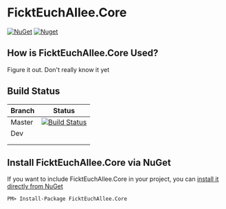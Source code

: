 # FicktEuchAllee.Core

[![NuGet](https://img.shields.io/nuget/v/FicktEuchAllee.Core.svg?style=flat-square)](https://www.nuget.org/packages/FicktEuchAllee.Core)
[![Nuget](https://img.shields.io/nuget/dt/FicktEuchAllee.Core)](https://www.nuget.org/packages/FicktEuchAllee.Core)

## How is FicktEuchAllee.Core Used?

Figure it out. Don't really know it yet

## Build Status

| Branch  | Status                                                                                                                                                                                                                        |
| ------ | ----------------------------------------------------------------------------------------------------------------------------------------------------------------------------------------------------------------------------- |
| Master | [![Build Status](https://dev.azure.com/gwittr/FicktEuchAllee.Core/_apis/build/status%2FRELEASE-Pipeline?branchName=master)](https://dev.azure.com/gwittr/FicktEuchAllee.Core/_build/latest?definitionId=15&branchName=master) |
| Dev    |                                                                                                                                                                                                                               |
|        |                                                                                                                                                                                                                               |
|        |

## Install FicktEuchAllee.Core via NuGet

If you want to include FicktEuchAllee.Core in your project, you can [install it directly from NuGet](https://www.nuget.org/packages/FicktEuchAllee.Core/)

```
PM> Install-Package FicktEuchAllee.Core
```
